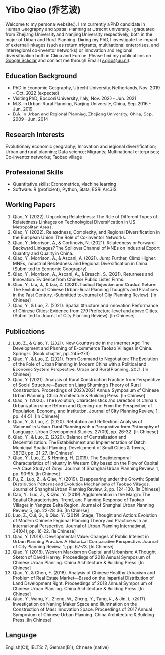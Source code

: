 # **Yibo Qiao (乔艺波)**

Welcome to my personal website:). I am currently a PhD candidate in Human Geography and Spatial Planning at Utrecht University. I graduated from Zhejiang University and Nanjing University respectively, both in the major of Urban and Rural Planning. During my PhD, I investigate the impact of external linkages (such as return migrants, multinational enterprises, and interregional co-inventor networks) on innovation and regional diversification both in China and Europe. Please find my publications on [Google Scholar](https://scholar.google.com/citations?hl=nl&user=gabVn1UAAAAJ) and contact me through Email (y.qiao@uu.nl).

## Education Background

- PhD in Economic Geography, Utrecht University, Netherlands, Nov. 2019 - Oct. 2022 (expected)
- Visiting PhD, Bocconi University, Italy, Nov. 2020 - Jun. 2021
- M.S. in Urban-Rural Planning, Nanjing University, China, Sep. 2016 - Jun. 2019
- B.A. in Urban and Regional Planning, Zhejiang University, China, Sep. 2009 - Jun. 2014

## Research Interests

Evolutionary economic geography; Innovation and regional diversification; Urban and rural planning; Data science; Migrants; Multinational enterprises; Co-inventor networks; Taobao village

## Professional Skills

- Quantitative skills: Econometrics, Machine learning
- Software: R (proficient), Python, Stata, ESRI ArcGIS

## Working Papers

1.	Qiao, Y. (2022). Unpacking Relatedness: The Role of Different Types of Relatedness Linkages on Technological Diversification in US Metropolitan Areas.
2.	Qiao, Y. (2022). Relatedness, Complexity, and Regional Diversification in the European Union: The Role of Co-inventor Networks.
3.	Qiao, Y., Morrison, A., & Cortinovis, N. (2021). Relatedness or Forward-Backward Linkages? The Spillover Channel of MNEs on Industrial Export Quantity and Quality in China.
4.	Qiao, Y., Morrison, A., & Ascani, A. (2021). Jump Further, Climb Higher: MNEs, Industrial Relatedness and Regional Diversification in China. (Submitted to Economic Geography)
5.	Qiao, Y., Morrison, A., Ascani, A., & Breschi, S. (2021). Returnees and Innovation: Evidence from Chinese Public Listed Firms.
6.	Qiao, Y., Liu, J., & Luo, Z. (2021). Radical Rejection and Gradual Return: The Evolution of Chinese Urban-Rural Planning Thoughts and Practices in the Past Century. (Submitted to Journal of City Planning Review). [In Chinese]
7.	Qiao, Y., & Luo, Z. (2021). Spatial Structure and Innovation Performance of Chinese Cities: Evidence from 279 Prefecture-level and above Cities. (Submitted to Journal of City Planning Review). [In Chinese]

## Publications

1.	Luo, Z., & Qiao, Y. (2021). New Countryside in the Internet Age: The Development and Planning of E-commerce Taobao Villages in China. Springer. (Book chapter, pp. 245-273)
2.	Qiao, Y., & Luo, Z. (2021). From Command to Negotiation: The Evolution of the Role of Urban Planning in Modern China with a Political and Economic System Perspective. Urban and Rural Planning, 2021. [In Chinese]
3.	Qiao, Y. (2021). Analysis of Rural Construction Practice from Perspective of Social Structure—Based on Liang Shuming’s Theory of Rural Construction. Proceedings of 2020/2021 Annual Symposium of Chinese Urban Planning. China Architecture & Building Press. [In Chinese]
4.	Qiao, Y. (2020). The Evolution, Characteristics and Direction of China's Urbanization since Reform and Opening-up: From the Perspective of Population, Economy, and Institution. Journal of City Planning Review, 1, pp. 44-51. [In Chinese]
5.	Qiao, Y., & Luo, Z. (2020). Refutation and Reflection: Analysis of ‘Science’ in Urban-Rural Planning with a Perspective from Philosophy of Language. Urban Development Studies, 27(09), pp. 26-32. [In Chinese]
6.	Qiao, Y., & Luo, Z. (2020). Balance of Centralization and Decentralization: The Establishment and Implementation of Dutch Municipal Spatial Planning. Development of Small Cities & Towns, 38(12), pp. 21-27. [In Chinese]
7.	Qiao, Y., Luo, Z., & Heming, H. (2019). The Spatiotemporal Characteristics of Industry in Western City based on the Flow of Capital—A Case Study of Zunyi. Journal of Shanghai Urban Planning Review, 1, pp. 90-95. [In Chinese]
8.	Fu, Z., Luo, Z., & Qiao, Y. (2019). Disappearing under the Growth: Spatial Distribution Patterns and Evolution Mechanisms of Taobao Villages. Journal of Shanghai Urban Planning Review, 2, pp. 124-130. [In Chinese]
9.	Cao, Y., Luo, Z., & Qiao, Y. (2019). Agglomeration in the Margin: The Spatial Characteristics, Trend, and Planning Response of Taobao Villages in Yangtze Delta Region. Journal of Shanghai Urban Planning Review, 5, pp. 22-28, 36. [In Chinese]
10.	Luo, Z., Cui, G., & Qiao, Y. (2019). Stage, Thought and Action: Evolution of Modern Chinese Regional Planning Theory and Practice with an International Perspective. Journal of Urban Planning International, 34(04), pp. 16-22. [In Chinese]
11.	Qiao, Y. (2018). Developmental Value: Changes of Public Interest in Urban Planning Practice: A Historical Comparative Perspective. Journal of City Planning Review, 1, pp. 67-73. [In Chinese]
12.	Qiao, Y. (2018). Western Marxism on Capital and Urbanism: A Thought Sketch of David Harvey. Proceedings of 2018 Annual Symposium of Chinese Urban Planning. China Architecture & Building Press. [In Chinese]
13.	Qiao, Y., & Chen, F. (2018). Analysis of Chinese Healthy Urbanism and Problem of Real Estate Market—Based on the Impartial Distribution of Land Development Right. Proceedings of 2018 Annual Symposium of Chinese Urban Planning. China Architecture & Building Press. [In Chinese]
14.	Qiao, Y., Wang, Y., Zheng, W., Zheng, Y., Tang, K., & Jin, L. (2017). Investigation on Nanjing Maker Space and Illumination on the Construction of Mass Innovation Space. Proceedings of 2017 Annual Symposium of Chinese Urban Planning. China Architecture & Building Press. [In Chinese]

## Language

English(C1), IELTS: 7; German(B1); Chinese (native)
